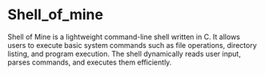 # Shell_of_mine
Shell of Mine is a lightweight command-line shell written in C. It allows users to execute basic system commands such as file operations, directory listing, and program execution. The shell dynamically reads user input, parses commands, and executes them efficiently.

